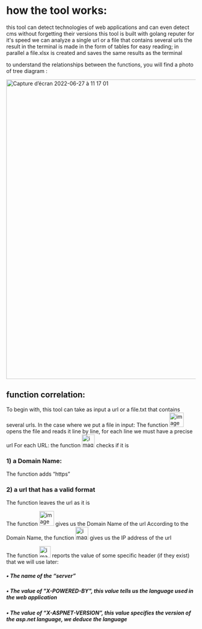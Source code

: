 # how the tool works:

this tool can detect technologies of web applications and can even detect cms without forgetting their versions 
this tool is built with golang reputer for it's speed
we can analyze a single url or a file that contains several urls
the result in the terminal is made in the form of tables for easy reading; in parallel a file.xlsx is created and saves the same results as the terminal

to understand the relationships between the functions, you will find a photo of tree diagram : 

<img width="794" alt="Capture d’écran 2022-06-27 à 11 17 01" src="https://user-images.githubusercontent.com/107410271/175919219-e629ecbb-42fd-4b39-9625-458dcb0370fc.png">

## function correlation:

To begin with, this tool can take as input a url or a file.txt  that contains several urls.
In the case where we put a file in input:
The function <img width="38" alt="image" src="https://user-images.githubusercontent.com/107410271/175920866-d1f325d3-9b5e-427c-88de-773b05d1db54.png">
opens the file and reads it line by line, for each line we must have a precise url
For each URL:
the function <img width="34" alt="image" src="https://user-images.githubusercontent.com/107410271/175921702-1b453a29-e2fe-4ac3-8fdd-8c3d18ffd4e1.png">
checks if it is
### 1) a Domain Name:
The function adds “https” 
### 2) a url that has a valid format
The function leaves the url as it is

The function <img width="39" alt="image" src="https://user-images.githubusercontent.com/107410271/175921895-8f9d05dc-b1bc-4b60-bde1-e18b1038ef89.png">
gives us the Domain Name of the url
According to the Domain Name, the function <img width="34" alt="image" src="https://user-images.githubusercontent.com/107410271/175921940-17825a79-6ffc-4470-9f5b-6c178e367775.png">
gives us the IP address of the url

The function <img width="30" alt="image" src="https://user-images.githubusercontent.com/107410271/175922268-3ecadb76-d87d-4849-8796-c5798e3bc3b6.png">
reports the value of some specific header (if they exist) that we will use later:
##### • The name of the “server”
##### • The value of "X-POWERED-BY", this value tells us the language used in the web application
##### • The value of “X-ASPNET-VERSION”, this value specifies the version of the asp.net language, we deduce the language
